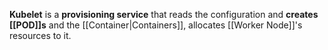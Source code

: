 **Kubelet** is a **provisioning service** that reads the configuration and **creates [[POD]]s** and the [[Container|Containers]], allocates [[Worker Node]]'s resources to it.

